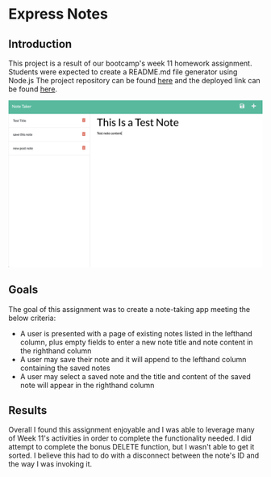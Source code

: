 # Express Notes

## Introduction
This project is a result of our bootcamp's week 11 homework assignment. Students were expected to create a README.md file generator using Node.js The project repository can be found [here](https://github.com/graycodesnu/express-notes) and the deployed link can be found [here]().

![](/Develop/public/assets/img/Screen%20Shot%202022-10-09%20at%209.53.51%20PM.png)

## Goals 
The goal of this assignment was to create a note-taking app meeting the below criteria:

+ A user is presented with a page of existing notes listed in the lefthand column, plus empty fields to enter a new note title and note content in the righthand column
+ A user may save their note and it will append to the lefthand column containing the saved notes
+ A user may select a saved note and the title and content of the saved note will appear in the righthand column 

## Results 
Overall I found this assignment enjoyable and I was able to leverage many of Week 11's activities in order to complete the functionality needed. I did attempt to complete the bonus DELETE function, but I wasn't able to get it sorted. I believe this had to do with a disconnect between the note's ID and the way I was invoking it. 